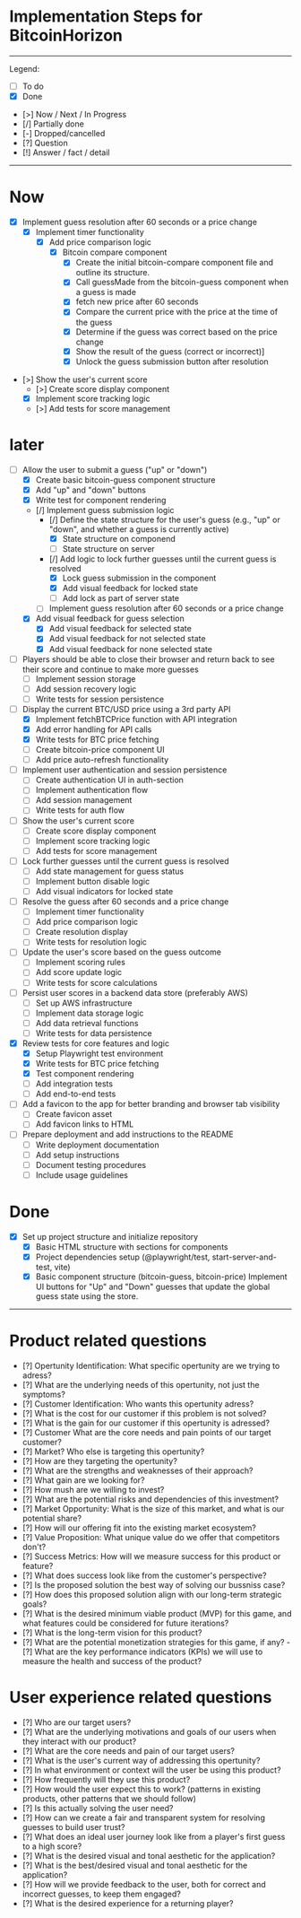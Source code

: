 # Implementation Steps for BitcoinHorizon

---
Legend:

- [ ] To do
- [x] Done
- [>] Now / Next / In Progress
- [/] Partially done
- [-] Dropped/cancelled
- [?] Question
- [!] Answer / fact / detail

---

# Now

- [x] Implement guess resolution after 60 seconds or a price change
  - [x] Implement timer functionality
    - [x] Add price comparison logic
      - [x] Bitcoin compare component
        - [x] Create the initial bitcoin-compare component file and outline its structure.
        - [x] Call guessMade from the bitcoin-guess component when a guess is made
        - [x] fetch new price after 60 seconds
        - [x] Compare the current price with the price at the time of the guess
        - [x] Determine if the guess was correct based on the price change
        - [x] Show the result of the guess (correct or incorrect)]
        - [x] Unlock the guess submission button after resolution

- [>] Show the user's current score
  - [>] Create score display component
  - [x] Implement score tracking logic
  - [>] Add tests for score management

# later

- [ ] Allow the user to submit a guess ("up" or "down")
  - [x] Create basic bitcoin-guess component structure
  - [x] Add "up" and "down" buttons
  - [x] Write test for component rendering
  - [/] Implement guess submission logic
    - [/] Define the state structure for the user's guess (e.g., "up" or "down", and whether a guess is currently
      active)
      - [X] State structure on componend
      - [ ] State structure on server
    - [/] Add logic to lock further guesses until the current guess is resolved
      - [x] Lock guess submission in the component
      - [x] Add visual feedback for locked state
      - [ ] Add lock as part of server state
    - [ ] Implement guess resolution after 60 seconds or a price change
  - [x] Add visual feedback for guess selection
    - [x] Add visual feedback for selected state
    - [x] Add visual feedback for not selected state
    - [x] Add visual feedback for none selected state

- [ ] Players should be able to close their browser and return back to see their score and continue to make more guesses
  - [ ] Implement session storage
  - [ ] Add session recovery logic
  - [ ] Write tests for session persistence

- [ ] Display the current BTC/USD price using a 3rd party API
  - [x] Implement fetchBTCPrice function with API integration
  - [x] Add error handling for API calls
  - [x] Write tests for BTC price fetching
  - [ ] Create bitcoin-price component UI
  - [ ] Add price auto-refresh functionality

- [ ] Implement user authentication and session persistence
  - [ ] Create authentication UI in auth-section
  - [ ] Implement authentication flow
  - [ ] Add session management
  - [ ] Write tests for auth flow

- [ ] Show the user's current score
  - [ ] Create score display component
  - [ ] Implement score tracking logic
  - [ ] Add tests for score management

- [ ] Lock further guesses until the current guess is resolved
  - [ ] Add state management for guess status
  - [ ] Implement button disable logic
  - [ ] Add visual indicators for locked state

- [ ] Resolve the guess after 60 seconds and a price change
  - [ ] Implement timer functionality
  - [ ] Add price comparison logic
  - [ ] Create resolution display
  - [ ] Write tests for resolution logic

- [ ] Update the user's score based on the guess outcome
  - [ ] Implement scoring rules
  - [ ] Add score update logic
  - [ ] Write tests for score calculations

- [ ] Persist user scores in a backend data store (preferably AWS)
  - [ ] Set up AWS infrastructure
  - [ ] Implement data storage logic
  - [ ] Add data retrieval functions
  - [ ] Write tests for data persistence

- [x] Review tests for core features and logic
  - [x] Setup Playwright test environment
  - [x] Write tests for BTC price fetching
  - [x] Test component rendering
  - [ ] Add integration tests
  - [ ] Add end-to-end tests

- [ ] Add a favicon to the app for better branding and browser tab visibility
  - [ ] Create favicon asset
  - [ ] Add favicon links to HTML

- [ ] Prepare deployment and add instructions to the README
  - [ ] Write deployment documentation
  - [ ] Add setup instructions
  - [ ] Document testing procedures
  - [ ] Include usage guidelines

# Done

- [x] Set up project structure and initialize repository
  - [x] Basic HTML structure with sections for components
  - [x] Project dependencies setup (@playwright/test, start-server-and-test, vite)
  - [x] Basic component structure (bitcoin-guess, bitcoin-price)
    Implement UI buttons for "Up" and "Down" guesses that update the global guess state using the store.

---

# Product related questions

- [?] Opertunity Identification: What specific opertunity are we trying to adress?
- [?] What are the underlying needs of this opertunity, not just the symptoms?
- [?] Customer Identification: Who wants this opertunity adress?
- [?] What is the cost for our customer if this problem is not solved?
- [?] What is the gain for our customer if this opertunity is adressed?
- [?] Customer What are the core needs and pain points of our target customer?
- [?] Market? Who else is targeting this opertunity?
- [?] How are they targeting the opertunity?
- [?] What are the strengths and weaknesses of their approach?
- [?] What gain are we looking for?
- [?] How mush are we willing to invest?
- [?] What are the potential risks and dependencies of this investment?
- [?] Market Opportunity: What is the size of this market, and what is our potential share?
- [?] How will our offering fit into the existing market ecosystem?
- [?] Value Proposition: What unique value do we offer that competitors don't?
- [?] Success Metrics: How will we measure success for this product or feature?
- [?] What does success look like from the customer's perspective?
- [?] Is the proposed solution the best way of solving our bussniss case?
- [?] How does this proposed solution align with our long-term strategic goals?
- [?] What is the desired minimum viable product (MVP) for this game, and what features could be considered for future
  iterations?
- [?] What is the long-term vision for this product?
- [?] What are the potential monetization strategies for this game, if any?
  -[?] What are the key performance indicators (KPIs) we will use to measure the health and success of the product?

# User experience related questions

- [?] Who are our target users?
- [?] What are the underlying motivations and goals of our users when they interact with our product?
- [?] What are the core needs and pain of our target users?
- [?] What is the user's current way of addressing this opertunity?
- [?] In what environment or context will the user be using this product?
- [?] How frequently will they use this product?
- [?] How would the user expect this to work? (patterns in existing products, other patterns that we should follow)
- [?] Is this actually solving the user need?
- [?] How can we create a fair and transparent system for resolving guesses to build user trust?
- [?] What does an ideal user journey look like from a player's first guess to a high score?
- [?] What is the desired visual and tonal aesthetic for the application?
- [?] What is the best/desired visual and tonal aesthetic for the application?
- [?] How will we provide feedback to the user, both for correct and incorrect guesses, to keep them engaged?
- [?] What is the desired experience for a returning player?